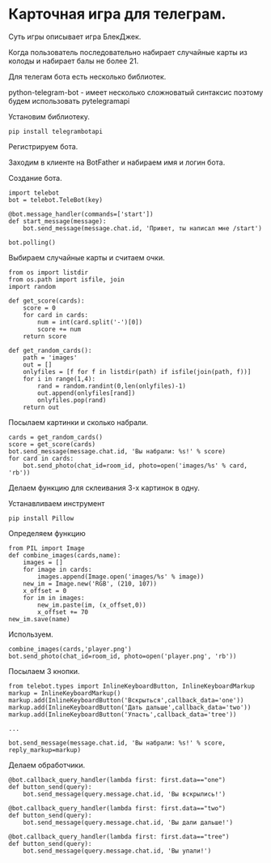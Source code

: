 # Карточная игра для телеграм.

Суть игры описывает игра БлекДжек.

Когда пользователь последовательно набирает случайные карты из колоды и набирает балы не более 21. 

Для телегам бота есть несколько библиотек.

python-telegram-bot - имеет несколько сложноватый синтаксис поэтому будем использовать pytelegramapi 
      
Установим библиотеку.

    pip install telegrambotapi

Регистрируем бота.

Заходим в клиенте на BotFather и набираем имя и логин бота.



Создание бота.

    import telebot
    bot = telebot.TeleBot(key)

    @bot.message_handler(commands=['start'])
    def start_message(message):
        bot.send_message(message.chat.id, 'Привет, ты написал мне /start')

    bot.polling()

Выбираем случайные карты и считаем очки.

    from os import listdir
    from os.path import isfile, join
    import random

    def get_score(cards):
        score = 0
        for card in cards:
            num = int(card.split('-')[0])
            score += num
        return score

    def get_random_cards():
        path = 'images'
        out = []
        onlyfiles = [f for f in listdir(path) if isfile(join(path, f))]
        for i in range(1,4):
            rand = random.randint(0,len(onlyfiles)-1)
            out.append(onlyfiles[rand])
            onlyfiles.pop(rand)
        return out

Посылаем картинки и сколько набрали.

    cards = get_random_cards()
    score = get_score(cards)
    bot.send_message(message.chat.id, 'Вы набрали: %s!' % score)
    for card in cards:
        bot.send_photo(chat_id=room_id, photo=open('images/%s' % card, 'rb'))

Делаем функцию для склеивания 3-х картинок в одну.

Устанавливаем инструмент

    pip install Pillow

Определяем функцию

    from PIL import Image
    def combine_images(cards,name):
        images = []
        for image in cards:
            images.append(Image.open('images/%s' % image))
        new_im = Image.new('RGB', (210, 107))
        x_offset = 0
        for im in images:
            new_im.paste(im, (x_offset,0))
            x_offset += 70
    new_im.save(name)

Используем.

    combine_images(cards,'player.png')
    bot.send_photo(chat_id=room_id, photo=open('player.png', 'rb'))

Посылаем 3 кнопки.


    from telebot.types import InlineKeyboardButton, InlineKeyboardMarkup
    markup = InlineKeyboardMarkup()
    markup.add(InlineKeyboardButton('Вскрыться',callback_data='one'))
    markup.add(InlineKeyboardButton('Дать дальше',callback_data='two'))
    markup.add(InlineKeyboardButton('Упасть',callback_data='tree'))

    ...

    bot.send_message(message.chat.id, 'Вы набрали: %s!' % score, reply_markup=markup)


Делаем обработчики.

    @bot.callback_query_handler(lambda first: first.data=="one")
    def button_send(query):
        bot.send_message(query.message.chat.id, 'Вы вскрылись!')

    @bot.callback_query_handler(lambda first: first.data=="two")
    def button_send(query):
        bot.send_message(query.message.chat.id, 'Вы дали дальше!')

    @bot.callback_query_handler(lambda first: first.data=="tree")
    def button_send(query):
        bot.send_message(query.message.chat.id, 'Вы упали!')


